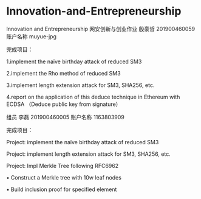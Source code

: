 # Innovation-and-Entrepreneurship
Innovation and Entrepreneurship
网安创新与创业作业 殷豪哲 201900460059 账户名称 muyue-jpg

完成项目：

1.implement the naïve birthday attack of reduced SM3

2.implement the Rho method of reduced SM3

3.implement length extension attack for SM3, SHA256, etc.

4.report on the application of this deduce technique in Ethereum with ECDSA （Deduce public key from signature）


组员 李磊 201900460005 账户名称 1163803909

完成项目：

Project: implement the naïve birthday attack of reduced SM3

Project: implement length extension attack for SM3, SHA256, etc.

Project: Impl Merkle Tree following RFC6962

• Construct a Merkle tree with 10w leaf nodes

• Build inclusion proof for specified element
